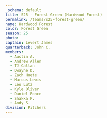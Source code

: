 ```yaml
---
_schema: default
title: S25 - Forest Green (Hardwood Forest)
permalink: /teams/s25-forest-green/
name: Hardwood Forest
color: Forest Green
season: 25
photo:
captain: Levert James
quarterback: John C.
members:
  - Austin A.
  - Andrew Allen
  - TJ Callan
  - Dwayne D.
  - Zach Huete
  - Marcus Lewis
  - Leo Lutz
  - Kyle Oliver
  - Daniel Ponce
  - Shakka P.
  - Andy S.
division: Pitchers
---
```

